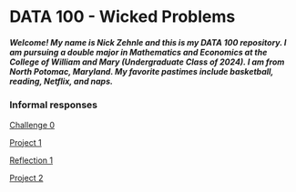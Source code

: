 # DATA 100 - Wicked Problems
##### Welcome! My name is Nick Zehnle and this is my DATA 100 repository. I am pursuing a double major in Mathematics and Economics at the College of William and Mary (Undergraduate Class of 2024). I am from North Potomac, Maryland. My favorite pastimes include basketball, reading, Netflix, and naps.  


### Informal responses
[Challenge 0](https://nazehnle.github.io/DATA100/Challenge.html)

[Project 1](https://nazehnle.github.io/DATA100/Project1.html)

[Reflection 1](https://nazehnle.github.io/DATA100/Reflection1.html)

[Project 2](https://nazehnle.github.io/DATA100/Project2.html)
